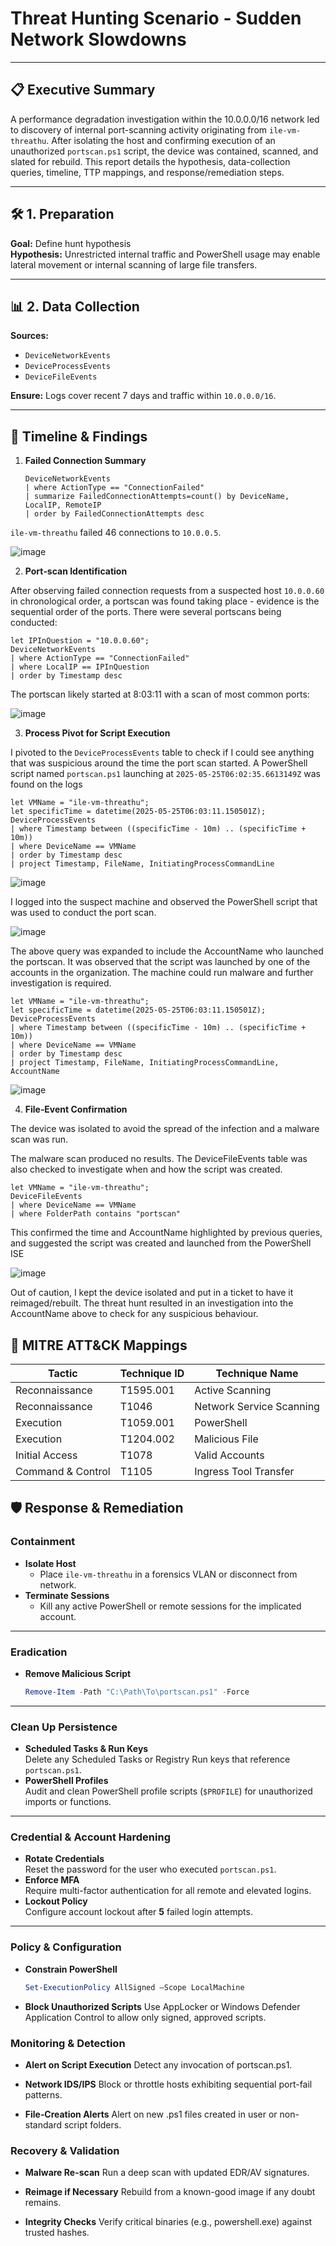# Threat Hunting Scenario - Sudden Network Slowdowns

---

## 📋 Executive Summary  
A performance degradation investigation within the 10.0.0.0/16 network led to discovery of internal port-scanning activity originating from `ile-vm-threathu`.  After isolating the host and confirming execution of an unauthorized `portscan.ps1` script, the device was contained, scanned, and slated for rebuild.  This report details the hypothesis, data-collection queries, timeline, TTP mappings, and response/remediation steps.

---

## 🛠️ 1. Preparation  
**Goal:** Define hunt hypothesis  
**Hypothesis:** Unrestricted internal traffic and PowerShell usage may enable lateral movement or internal scanning of large file transfers.  

---

## 📊 2. Data Collection  
**Sources:**  
- `DeviceNetworkEvents`  
- `DeviceProcessEvents`  
- `DeviceFileEvents`

**Ensure:** Logs cover recent 7 days and traffic within `10.0.0.0/16`.

---

## 📅 Timeline & Findings  

1. **Failed Connection Summary**  
   ```kql
   DeviceNetworkEvents
   | where ActionType == "ConnectionFailed"
   | summarize FailedConnectionAttempts=count() by DeviceName, LocalIP, RemoteIP
   | order by FailedConnectionAttempts desc
    ```

`ile-vm-threathu` failed 46 connections to `10.0.0.5`.

![image](https://github.com/user-attachments/assets/e6eebdcf-b35d-45e0-a0cb-08ce75f79f9d)

2. **Port‐scan Identification**  

After observing failed connection requests from a suspected host `10.0.0.60` in chronological order, a portscan was found taking place - evidence is the sequential order of the ports. There were several portscans being conducted:

   ```kql
   let IPInQuestion = "10.0.0.60";
   DeviceNetworkEvents
   | where ActionType == "ConnectionFailed"
   | where LocalIP == IPInQuestion
   | order by Timestamp desc

   ```

The portscan likely started at 8:03:11 with a scan of most common ports:

![image](https://github.com/user-attachments/assets/c7d87693-97bf-4a44-9d78-e5c8c2514524)

3. **Process Pivot for Script Execution**
   
I pivoted to the `DeviceProcessEvents` table to check if I could see anything that was suspicious around the time the port scan started. A PowerShell script named `portscan.ps1` launching at `2025-05-25T06:02:35.6613149Z` was found on the logs

   ```kql
let VMName = "ile-vm-threathu";
let specificTime = datetime(2025-05-25T06:03:11.150501Z);
DeviceProcessEvents
| where Timestamp between ((specificTime - 10m) .. (specificTime + 10m))
| where DeviceName == VMName
| order by Timestamp desc
| project Timestamp, FileName, InitiatingProcessCommandLine

   ```

  ![image](https://github.com/user-attachments/assets/39af8138-3628-49d2-965b-b0f81a32f3ef)

  I logged into the suspect machine and observed the PowerShell script that was used to conduct the port scan.

  ![image](https://github.com/user-attachments/assets/0a472341-06a1-46c2-8303-959eb2bb731f)

  The above query was expanded to include the AccountName who launched the portscan. It was observed that the script was launched by one of the accounts in the organization. The machine could run malware and       further investigation is required. 

   ```kql
let VMName = "ile-vm-threathu";
let specificTime = datetime(2025-05-25T06:03:11.150501Z);
DeviceProcessEvents
| where Timestamp between ((specificTime - 10m) .. (specificTime + 10m))
| where DeviceName == VMName
| order by Timestamp desc
| project Timestamp, FileName, InitiatingProcessCommandLine, AccountName

   ```
    

![image](https://github.com/user-attachments/assets/cfd3792e-22de-42f9-8b16-9afd47f23ee9)


4. **File‐Event Confirmation**

The device was isolated to avoid the spread of the infection and a malware scan was run.

The malware scan produced no results. The DeviceFileEvents table was also checked to investigate when and how the script was created. 

   ```kql
let VMName = "ile-vm-threathu";
DeviceFileEvents
| where DeviceName == VMName
| where FolderPath contains "portscan"

   ```
This confirmed the time and AccountName highlighted by previous queries, and suggested the script was created and launched from the PowerShell ISE

![image](https://github.com/user-attachments/assets/9f261387-8d88-4b40-a451-effec7cce866)

Out of caution, I kept the device isolated and put in a ticket to have it reimaged/rebuilt. The threat hunt resulted in an investigation into the AccountName above to check for any suspicious behaviour.

## 🎯 MITRE ATT&CK Mappings

| Tactic            | Technique ID   | Technique Name               |
|-------------------|----------------|------------------------------|
| Reconnaissance    | T1595.001      | Active Scanning              |
| Reconnaissance    | T1046          | Network Service Scanning     |
| Execution         | T1059.001      | PowerShell                   |
| Execution         | T1204.002      | Malicious File               |
| Initial Access    | T1078          | Valid Accounts               |
| Command & Control | T1105          | Ingress Tool Transfer        |


## 🛡️ Response & Remediation

### Containment
- **Isolate Host**  
  - Place `ile-vm-threathu` in a forensics VLAN or disconnect from network.
- **Terminate Sessions**  
  - Kill any active PowerShell or remote sessions for the implicated account.
---

### Eradication
- **Remove Malicious Script**  
  ```powershell
  Remove-Item -Path "C:\Path\To\portscan.ps1" -Force

---

### Clean Up Persistence
- **Scheduled Tasks & Run Keys**  
  Delete any Scheduled Tasks or Registry Run keys that reference `portscan.ps1`.
- **PowerShell Profiles**  
  Audit and clean PowerShell profile scripts (`$PROFILE`) for unauthorized imports or functions.

---

### Credential & Account Hardening
- **Rotate Credentials**  
  Reset the password for the user who executed `portscan.ps1`.
- **Enforce MFA**  
  Require multi-factor authentication for all remote and elevated logins.
- **Lockout Policy**  
  Configure account lockout after **5** failed login attempts.

---

### Policy & Configuration
- **Constrain PowerShell**  
  ```powershell
  Set-ExecutionPolicy AllSigned –Scope LocalMachine

- **Block Unauthorized Scripts**
  Use AppLocker or Windows Defender Application Control to allow only signed, approved scripts.

### Monitoring & Detection
- **Alert on Script Execution**
  Detect any invocation of portscan.ps1.

- **Network IDS/IPS**
  Block or throttle hosts exhibiting sequential port-fail patterns.

- **File‐Creation Alerts**
  Alert on new .ps1 files created in user or non-standard script folders.

### Recovery & Validation
- **Malware Re-scan**
  Run a deep scan with updated EDR/AV signatures.

- **Reimage if Necessary**
  Rebuild from a known-good image if any doubt remains.

- **Integrity Checks**
  Verify critical binaries (e.g., powershell.exe) against trusted hashes.
